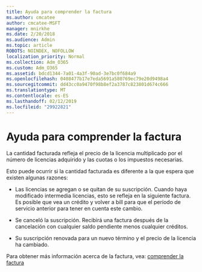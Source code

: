 ```yaml
---
title: Ayuda para comprender la factura
ms.author: cmcatee
author: cmcatee-MSFT
manager: mnirkhe
ms.date: 2/20/2018
ms.audience: Admin
ms.topic: article
ROBOTS: NOINDEX, NOFOLLOW
localization_priority: Normal
ms.collection: Adm_O365
ms.custom: Adm_O365
ms.assetid: bdcd1344-7a01-4a3f-90ad-3e7bc0f684a9
ms.openlocfilehash: 0408477b17e7eda5691a580769ec79e20d9498a4
ms.sourcegitcommit: dd43cc0a9470f98b8ef2a3787c823801d674c666
ms.translationtype: MT
ms.contentlocale: es-ES
ms.lasthandoff: 02/12/2019
ms.locfileid: "29922821"
---
```

# <a name="help-understanding-your-bill"></a>Ayuda para comprender la factura

La cantidad facturada refleja el precio de la licencia multiplicado por el número de licencias adquirido y las cuotas o los impuestos necesarias.
  
Esto puede ocurrir si la cantidad facturada es diferente a la que espera que existen algunas razones:
  
- Las licencias se agregan o se quitan de su suscripción. Cuando haya modificado intermedia licencias, esto se refleja en la siguiente factura. Es posible que vea un crédito y volver a bill para que el período de servicio anterior para tener en cuenta este cambio.
    
- Se canceló la suscripción. Recibirá una factura después de la cancelación con cualquier saldo pendiente menos cualquier créditos.
    
- Su suscripción renovada para un nuevo término y el precio de la licencia ha cambiado.
    
Para obtener más información acerca de la factura, vea: [comprender la factura](https://support.office.com/article/0724b428-fb59-4962-8c37-6674166d7507)
  

